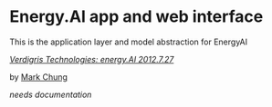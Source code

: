 # Energy.AI app and web interface

This is the application layer and model abstraction for EnergyAI

[*Verdigris Technologies: energy.AI 2012.7.27*](http://www.verdigristech.com/)

by [Mark Chung](http://allmychung.com/)

*needs documentation*